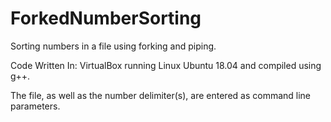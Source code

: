 # ForkedNumberSorting
Sorting numbers in a file using forking and piping.

Code Written In:
VirtualBox running Linux Ubuntu 18.04 and compiled
using g++.

The file, as well as the number delimiter(s), are entered as command line parameters.
